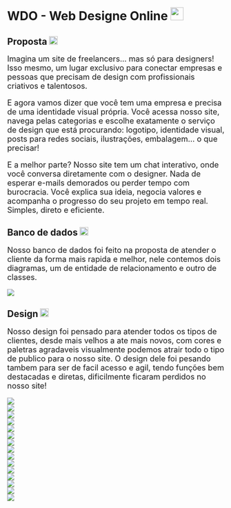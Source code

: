 # WDO - Web Designe Online  <img src="readme-config/WDO.png" wight="20px" height="30px">

## Proposta  <img src="readme-config/WDO.png" wight="20px" height="20px">
<div style="font-size: 18px;">
Imagina um site de freelancers... mas só para designers! Isso mesmo, um lugar exclusivo para conectar empresas e pessoas que precisam de design com profissionais criativos e talentosos.

E agora vamos dizer que você tem uma empresa e precisa de uma identidade visual própria. Você acessa nosso site, navega pelas categorias e escolhe exatamente o serviço de design que está procurando: logotipo, identidade visual, posts para redes sociais, ilustrações, embalagem... o que precisar!

E a melhor parte? Nosso site tem um chat interativo, onde você conversa diretamente com o designer. Nada de esperar e-mails demorados ou perder tempo com burocracia. Você explica sua ideia, negocia valores e acompanha o progresso do seu projeto em tempo real. Simples, direto e eficiente.

</div>

## Banco de dados  <img src="readme-config/WDO.png" wight="20px" height="20px">
<div style="font-size: 18px;">
Nosso banco de dados foi feito na proposta de atender o cliente da forma mais rapida e melhor, nele contemos dois diagramas, um de entidade de relacionamento e outro de classes.

</div>
<br>
<img src="readme-config/requisitosFuncionaw.drawio.png">

## Design  <img src="readme-config/WDO.png" wight="20px" height="20px">

<div style="font-size: 18px;">
Nosso design foi pensado para atender todos os tipos de clientes, desde mais velhos a ate mais novos, com cores e paletras agradaveis visualmente podemos atrair todo o tipo de publico para o nosso site. O design dele foi pesando tambem para ser de facil acesso e agil, tendo funções bem destacadas e diretas, dificilmente ficaram perdidos no nosso site!
</div>
<br>
<img src="readme-config/1.png">
<br>

<img src="readme-config/2.png">
<br>

<img src="readme-config/3.png">
<br>

<img src="readme-config/4.png">
<br>

<img src="readme-config/5.png">
<br>

<img src="readme-config/6.png">
<br>

<img src="readme-config/7.png">
<br>

<img src="readme-config/8.png">
<br>

<img src="readme-config/9.png">
<br>

<img src="readme-config/10.png">
<br>

<img src="readme-config/11.png">
<br>

<img src="readme-config/12.png">
<br>

<img src="readme-config/13.png">
<br>

<img src="readme-config/14.png">
<br>

<img src="readme-config/15.png">

